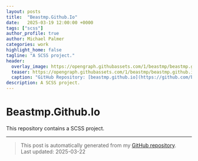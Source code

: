```yaml
---
layout: posts
title:  "Beastmp.Github.Io"
date:   2025-03-19 12:00:00 +0000
tags: ["scss"]
author_profile: true
author: Michael Palmer
categories: work
highlight_home: false
tagline: "A SCSS project."
header:
  overlay_image: https://opengraph.githubassets.com/1/beastmp/beastmp.github.io
  teaser: https://opengraph.githubassets.com/1/beastmp/beastmp.github.io
  caption: "GitHub Repository: [beastmp.github.io](https://github.com/beastmp/beastmp.github.io)"
description: A SCSS project.
---
```


# Beastmp.Github.Io

This repository contains a SCSS project.

---


> This post is automatically generated from my [GitHub repository](https://github.com/beastmp/beastmp.github.io).  
> Last updated: 2025-03-22

